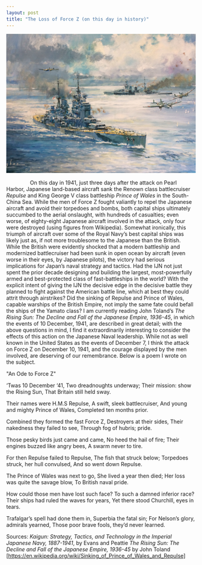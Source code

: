 ```yaml
---
layout: post
title: "The Loss of Force Z (on this day in history)"
---
```


![](/Images/Painting1.jpg)

&nbsp;&nbsp;&nbsp;&nbsp;&nbsp;&nbsp;&nbsp;&nbsp;&nbsp;&nbsp;&nbsp;&nbsp;&nbsp;&nbsp;&nbsp;&nbsp;On this day in 1941, just three days after the attack on Pearl Harbor, Japanese land-based aircraft sank the Renown class battlecruiser *Repulse* and King George V class battleship *Prince of Wales* in the South-China Sea. While the men of Force Z fought valiantly to repel the Japanese aircraft and avoid their torpedoes and bombs, both capital ships ultimately succumbed to the aerial onslaught, with hundreds of casualties; even worse, of eighty-eight Japanese aircraft involved in the attack, only four were destroyed (using figures from Wikipedia). Somewhat ironically, this triumph of aircraft over some of the Royal Navy’s best capital ships was likely just as, if not more troublesome to the Japanese than the British. While the British were evidently shocked that a modern battleship and modernized battlecruiser had been sunk in open ocean by aircraft (even worse in their eyes, by Japanese pilots), the victory had serious implications for Japan’s naval strategy and tactics. Had the IJN not just spent the prior decade designing and building the largest, most-powerfully armed and best-protected class of fast-battleships in the world? With the explicit intent of giving the IJN the decisive edge in the decisive battle they planned to fight against the American battle line, which at best they could attrit through airstrikes? Did the sinking of Repulse and Prince of Wales, capable warships of the British Empire, not imply the same fate could befall the ships of the Yamato class? I am currently reading John Toland’s *The Rising Sun: The Decline and Fall of the Japanese Empire, 1936-45*, in which the events of 10 December, 1941, are described in great detail; with the above questions in mind, I find it extraordinarily interesting to consider the effects of this action on the Japanese Naval leadership. While not as well known in the United States as the events of December 7, I think the attack on Force Z on December 10, 1941, and the courage displayed by the men involved, are deserving of our remembrance. Below is a poem I wrote on the subject.


"An Ode to Force Z"


‘Twas 10 December ‘41,
Two dreadnoughts underway;
Their mission: show the Rising Sun, 
That Britain still held sway.

Their names were H.M.S Repulse,
A swift, sleek battlecruiser,
And young and mighty Prince of Wales, 
Completed ten months prior.

Combined they formed the fast Force Z, 
Destroyers at their sides,
Their nakedness they failed to see, 
Through fog of hubris; pride.

Those pesky birds just came and came, 
No heed the hail of fire;
Their engines buzzed like angry bees, 
A swarm never to tire.

For then Repulse failed to Repulse, 
The fish that struck below;
Torpedoes struck, her hull convulsed, 
And so went down Repulse.

The Prince of Wales was next to go, 
She lived a year then died;
Her loss was quite the savage blow, 
To British naval pride.

How could those men have lost such face? 
To such a damned inferior race?
Their ships had ruled the waves for years, 
Yet there stood Churchill, eyes in tears.

Trafalgar’s spell had done them in, 
Superbia the fatal sin;
For Nelson’s glory, admirals yearned, 
Those poor brave fools, they’d never learned.


Sources: 
*Kaigun: Strategy, Tactics, and Technology in the Imperial Japanese Navy, 1887-1941*, by Evans and Peattie
*The Rising Sun: The Decline and Fall of the Japanese Empire, 1936-45* by John Toland
[https://en.wikipedia.org/wiki/Sinking_of_Prince_of_Wales_and_Repulse]
